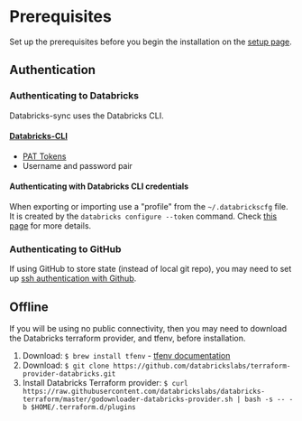 # Prerequisites

Set up the prerequisites before you begin the installation on the [setup page](setup.md).

## Authentication

### Authenticating to Databricks

Databricks-sync uses the Databricks CLI.

#### [Databricks-CLI](https://docs.databricks.com/dev-tools/cli/index.html)

* [PAT Tokens](https://docs.databricks.com/dev-tools/api/latest/authentication.html)
* Username and password pair

#### Authenticating with Databricks CLI credentials

When exporting or importing use a "profile" from the `~/.databrickscfg` file. It is created by the `databricks configure --token` command. Check [this page](https://docs.databricks.com/dev-tools/cli/index.html#set-up-authentication)
for more details.

### Authenticating to GitHub

If using GitHub to store state (instead of local git repo), you may need to set up [ssh authentication with Github](https://docs.github.com/en/free-pro-team@latest/github/authenticating-to-github/connecting-to-github-with-ssh).

## Offline

If you will be using no public connectivity, then you may need to download the Databricks terraform provider, and tfenv, before installation.

1. Download: `$ brew install tfenv` - [tfenv documentation](https://github.com/tfutils/tfenv)
2. Download: `$ git clone https://github.com/databrickslabs/terraform-provider-databricks.git`
3. Install Databricks Terraform provider: `$ curl https://raw.githubusercontent.com/databrickslabs/databricks-terraform/master/godownloader-databricks-provider.sh | bash -s -- -b $HOME/.terraform.d/plugins`
